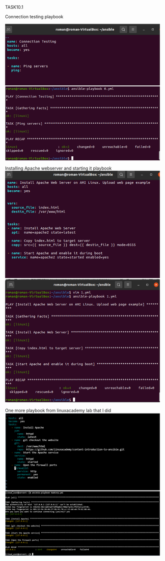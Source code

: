 TASK10.1

Connection testing playbook

<img src="scree/6.png">
<img src="scree/5.png">

Installing Apache webserver and starting it playbook
<img src="scree/8.png">
<img src="scree/7.png">

One more playbook from linuxacademy lab that I did
<img src="scree/2.png">
<img src="scree/3.png">
